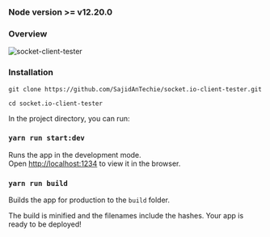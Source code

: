 ### Node version >= v12.20.0

### Overview
![socket-client-tester](https://user-images.githubusercontent.com/59027889/124382196-ec98f200-dce5-11eb-8e02-26055c850913.png)

### Installation

```
git clone https://github.com/SajidAnTechie/socket.io-client-tester.git

cd socket.io-client-tester
```

In the project directory, you can run:

### `yarn run start:dev`

Runs the app in the development mode.\
Open [http://localhost:1234](http://localhost:1234) to view it in the browser.

### `yarn run build`

Builds the app for production to the `build` folder.

The build is minified and the filenames include the hashes.
Your app is ready to be deployed!

